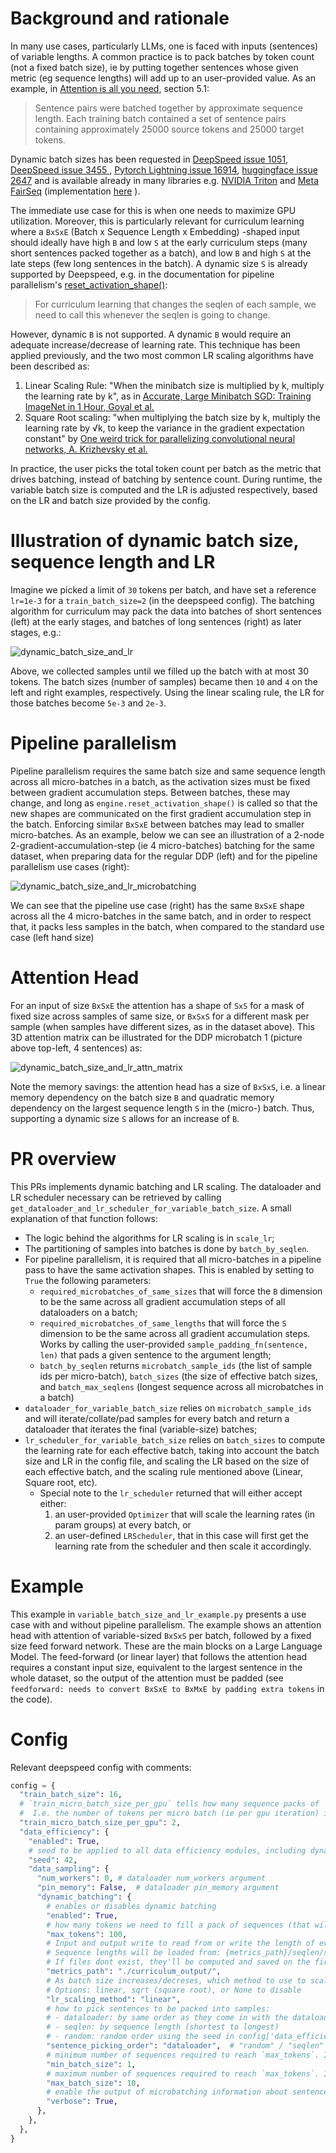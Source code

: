 # Background and rationale

In many use cases, particularly LLMs, one is faced with inputs (sentences) of variable lengths. A common practice is to pack batches by token count (not a fixed batch size), ie by putting together sentences whose given metric (eg sequence lengths) will add up to an user-provided value.  As an example, in [Attention is all you need](https://arxiv.org/abs/1706.03762), section 5.1:

> Sentence pairs were batched together by approximate sequence length. Each training
batch contained a set of sentence pairs containing approximately 25000 source tokens and 25000
target tokens.

Dynamic batch sizes has been requested in [DeepSpeed issue 1051](https://github.com/microsoft/DeepSpeed/issues/1051), [DeepSpeed issue 3455 ](https://github.com/microsoft/DeepSpeed/issues/3455), [Pytorch Lightning issue 16914](https://github.com/Lightning-AI/pytorch-lightning/issues/16914),  [huggingface issue 2647](https://github.com/huggingface/accelerate/issues/2647) and is available already in many libraries e.g. [NVIDIA Triton](https://github.com/triton-inference-server/server/blob/main/docs/user_guide/model_configuration.md#dynamic-batcher) and [Meta FairSeq](https://github.com/facebookresearch/fairseq) (implementation [here](https://github.com/facebookresearch/fairseq/blob/34973a94d09ecc12092a5ecc8afece5e536b7692/fairseq/data/fairseq_dataset.py#L104) ).

The immediate use case for this is when one needs to maximize GPU utilization. Moreover, this is particularly relevant for curriculum learning where a `BxSxE` (Batch x Sequence Length x Embedding) -shaped input should ideally have high `B` and low `S` at the early curriculum steps (many short sentences packed together as a batch), and low `B` and high `S` at the late steps (few long sentences in the batch). A dynamic size `S` is already supported by Deepspeed, e.g. in the documentation for pipeline parallelism's [reset_activation_shape()](https://deepspeed.readthedocs.io/en/stable/pipeline.html#deepspeed.runtime.pipe.engine.PipelineEngine.reset_activation_shape):
> For curriculum learning that changes the seqlen of each sample, we need to call this whenever the seqlen is going to change.

However, dynamic `B` is not supported. A dynamic `B` would require an adequate increase/decrease of learning rate. This technique has been applied previously, and the two most common LR scaling algorithms have been described as:
1. Linear Scaling Rule: "When the minibatch size is multiplied by k, multiply the learning rate by k", as in [Accurate, Large Minibatch SGD: Training ImageNet in 1 Hour, Goyal et al.](https://arxiv.org/abs/1706.02677)
2.  Square Root scaling: "when multiplying the batch size by k, multiply the learning rate by √k, to keep the variance in the gradient expectation constant" by  [One weird trick for parallelizing convolutional neural networks, A. Krizhevsky et al.](https://arxiv.org/abs/1404.5997)

In practice, the user picks the total token count per batch as the metric that drives batching, instead of batching by sentence count. During runtime, the variable batch size is computed and the LR is adjusted respectively, based on the LR and batch size provided by the config.

# Illustration of dynamic batch size, sequence length and LR

Imagine we picked a limit of `30` tokens per batch, and have set a reference `lr=1e-3` for a `train_batch_size=2` (in the deepspeed config). The batching algorithm for curriculum may pack the data into batches of short sentences (left) at the early stages, and batches of long sentences (right) as later stages, e.g.:

![dynamic_batch_size_and_lr](pic1.png)

Above, we collected samples until we filled up the batch with at most 30 tokens. The batch sizes (number of samples) became then `10` and `4` on the left and right examples, respectively. Using the linear scaling rule, the LR for those batches become `5e-3` and `2e-3`.    

# Pipeline parallelism

Pipeline parallelism requires the same batch size and same sequence length across all micro-batches in a batch, as the activation sizes must be fixed between gradient accumulation steps. Between batches, these may change, and long as `engine.reset_activation_shape()` is called so that the new shapes are communicated on the first gradient accumulation step in the batch. Enforcing similar `BxSxE` between batches may lead to smaller micro-batches. As an example, below we can see an illustration of a 2-node 2-gradient-accumulation-step (ie 4 micro-batches) batching for the same dataset, when preparing data for the regular DDP (left) and for the pipeline parallelism use cases (right):

![dynamic_batch_size_and_lr_microbatching](pic2.png)

We can see that the pipeline use case (right) has the same `BxSxE` shape across all the 4 micro-batches in the same batch, and in order to respect that, it packs less samples in the batch, when compared to the standard use case (left hand size) 

# Attention Head

For an input of size `BxSxE` the attention has a shape of `SxS` for a mask of fixed size across samples of same size, or `BxSxS` for a different mask per sample (when samples have different sizes, as in the dataset above). This 3D attention matrix can be illustrated for the DDP microbatch 1 (picture above top-left, 4 sentences)  as:
 
![dynamic_batch_size_and_lr_attn_matrix](pic3.png)

Note the memory savings: the attention head has a size of `BxSxS`, i.e. a linear memory dependency on the batch size `B` and quadratic memory dependency on the largest sequence length `S` in the (micro-) batch. Thus, supporting a dynamic size `S` allows for an increase of `B`.

# PR overview

This PRs implements dynamic batching and LR scaling. The dataloader and LR scheduler necessary can be retrieved by calling `get_dataloader_and_lr_scheduler_for_variable_batch_size`. A small explanation of that function follows:
- The logic behind the algorithms for LR scaling is in `scale_lr`;
- The partitioning of samples into batches is done by `batch_by_seqlen`.
- For pipeline parallelism, it is required that all micro-batches in a pipeline pass to have the same activation shapes. This is enabled by setting to `True` the following parameters:
  - `required_microbatches_of_same_sizes` that will force the `B` dimension to be the same across all gradient accumulation steps of all dataloaders on a batch;
  - `required_microbatches_of_same_lengths` that will force the `S` dimension to be the same across all gradient accumulation steps. Works by calling the user-provided `sample_padding_fn(sentence, len)` that pads a given sentence to the argument length;
  - `batch_by_seqlen` returns `microbatch_sample_ids` (the list of sample ids per micro-batch), `batch_sizes` (the size of effective batch sizes, and `batch_max_seqlens` (longest sequence across all microbatches in a batch)
- `dataloader_for_variable_batch_size` relies on `microbatch_sample_ids` and will iterate/collate/pad samples for every batch and return a dataloader that iterates the final (variable-size) batches;
- `lr_scheduler_for_variable_batch_size` relies on `batch_sizes` to compute the learning rate for each effective batch, taking into account the batch size and LR in the config file, and scaling the LR based on the size of each effective batch, and the scaling rule mentioned above (Linear, Square root, etc).
  - Special note to the `lr_scheduler` returned that will either accept either:
    1.  an user-provided `Optimizer` that will  scale the learning rates (in param groups) at every batch, or
    2. an user-defined `LRScheduler`, that in this case will first get the learning rate from the scheduler and then scale it accordingly.

# Example

This example in `variable_batch_size_and_lr_example.py` presents a use case with and without pipeline parallelism. The example shows an attention head with attention of variable-sized `BxSxS` per batch, followed by a fixed size feed forward network. These are the main blocks on a Large Language Model. The feed-forward (or linear layer) that follows the attention head requires a constant input size, equivalent to the largest sentence in the whole dataset, so the output of the attention must be padded (see `feedforward: needs to convert BxSxE to BxMxE by padding extra tokens` in the code).


# Config

Relevant deepspeed config with comments:

```python
config = {
  "train_batch_size": 16,
  # `train_micro_batch_size_per_gpu` tells how many sequence packs of `max_tokens` each will be collated together.
  #  I.e. the number of tokens per micro batch (ie per gpu iteration) is `train_micro_batch_size_per_gpu`*`max_tokens`.
  "train_micro_batch_size_per_gpu": 2,
  "data_efficiency": {
    "enabled": True,
    # seed to be applied to all data efficiency modules, including dynamic batching
    "seed": 42,
    "data_sampling": {
      "num_workers": 0, # dataloader num_workers argument
      "pin_memory": False,  # dataloader pin_memory argument
      "dynamic_batching": {
        # enables or disables dynamic batching
        "enabled": True,
        # how many tokens we need to fill a pack of sequences (that will be collated together as a sample)
        "max_tokens": 100,
        # Input and output write to read from or write the length of every sequence.
        # Sequence lengths will be loaded from: {metrics_path}/seqlen/seqlen_sample_to_metric.bin and *.idx
        # If files dont exist, they'll be computed and saved on the first run, and loaded on subsequent runs.
        "metrics_path": "./curriculum_output/",
        # As batch size increases/decreses, which method to use to scale LR accordingly?
        # Options: linear, sqrt (square root), or None to disable
        "lr_scaling_method": "linear",
        # how to pick sentences to be packed into samples:
        # - dataloader: by same order as they come in with the dataloader
        # - seqlen: by sequence length (shortest to longest)
        # - random: random order using the seed in config['data_efficiency']['seed'
        "sentence_picking_order": "dataloader",  # "random" / "seqlen" / "dataloader"
        # minimum number of sequences required to reach `max_tokens`. If sentence pack is smaller, it's discarded.
        "min_batch_size": 1,
        # maximum number of sequences required to reach `max_tokens`. If sentence pack is larger, it's discarded.
        "max_batch_size": 10,
        # enable the output of microbatching information about sentence packing
        "verbose": True,
      },
    },
  },
}
```

